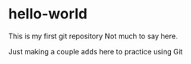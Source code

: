 # hello-world
This is my first git repository
Not much to say here.

Just making a couple adds here to practice using Git
